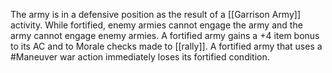 The army is in a defensive position as the result of a [[Garrison Army]] activity. While fortified, enemy armies cannot engage the army and the army cannot engage enemy armies. A fortified army gains a +4 item bonus to its AC and to Morale checks made to [[rally]]. A fortified army that uses a #Maneuver war action immediately loses its fortified condition.